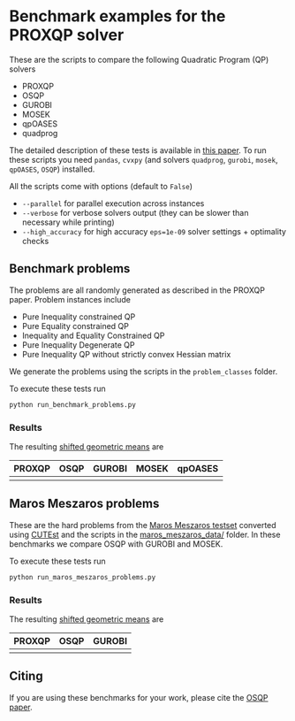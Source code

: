 # Benchmark examples for the PROXQP solver

These are the scripts to compare the following Quadratic Program (QP) solvers

-   PROXQP
-   OSQP
-   GUROBI
-   MOSEK
-   qpOASES
-   quadprog

The detailed description of these tests is available in [this paper](https://arxiv.org/pdf/1711.08013.pdf).
To run these scripts you need `pandas`, `cvxpy` (and solvers `quadprog`, `gurobi`, `mosek`, `qpOASES`, `OSQP`) installed.

All the scripts come with options (default to `False`)

- `--parallel` for parallel execution across instances
- `--verbose` for verbose solvers output (they  can be slower than necessary while printing)
- `--high_accuracy` for high accuracy `eps=1e-09` solver settings + optimality checks


## Benchmark problems
The problems are all randomly generated as described in the PROXQP paper.
Problem instances include

-   Pure Inequality constrained QP
-   Pure Equality constrained QP
-   Inequality and Equality Constrained QP
-   Pure Inequality Degenerate QP
-   Pure Inequality QP without strictly convex Hessian matrix

We generate the problems using the scripts in the `problem_classes` folder.

To execute these tests run
```python
python run_benchmark_problems.py
```

### Results
The resulting [shifted geometric means](http://plato.asu.edu/ftp/shgeom.html) are

| PROXQP | OSQP              | GUROBI          | MOSEK              | qpOASES            |
| -----  | ----------------- | --------------- | ------------------ | ------------------ |
|        |                   |                 |                    |                    |


## Maros Meszaros problems
These are the hard problems from the [Maros Meszaros testset](http://www.cuter.rl.ac.uk/Problems/marmes.shtml) converted using [CUTEst](https://ccpforge.cse.rl.ac.uk/gf/project/cutest/wiki) and the scripts in the [maros_meszaros_data/](./problem_classes/maros_meszaros_data) folder.
In these benchmarks we compare OSQP with GUROBI and MOSEK.

To execute these tests run
```python
python run_maros_meszaros_problems.py
```

### Results
The resulting [shifted geometric means](http://plato.asu.edu/ftp/shgeom.html) are

| PROXQP             | OSQP   | GUROBI            |
| ------------------ | ------ | ----------------- |
|                    |        |                   |

## Citing

If you are using these benchmarks for your work, please cite the [OSQP paper](https://osqp.org/citing/).
